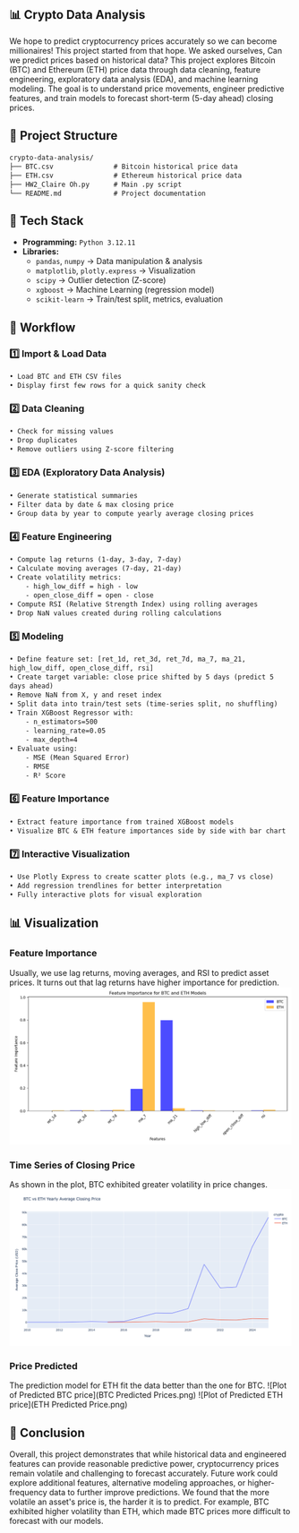 ## 📊 Crypto Data Analysis
We hope to predict cryptocurrency prices accurately so we can become millionaires! This project started from that hope. We asked ourselves, Can we predict prices based on historical data?
This project explores Bitcoin (BTC) and Ethereum (ETH) price data through data cleaning, feature engineering, exploratory data analysis (EDA), and machine learning modeling. The goal is to understand price movements, engineer predictive features, and train models to forecast short-term (5-day ahead) closing prices.


## 📂 Project Structure

```plaintext
crypto-data-analysis/
├── BTC.csv               # Bitcoin historical price data
├── ETH.csv               # Ethereum historical price data
├── HW2_Claire Oh.py      # Main .py script
└── README.md             # Project documentation
```

## 🧰 Tech Stack
- **Programming:** `Python 3.12.11`  
- **Libraries:**  
  - `pandas`, `numpy` → Data manipulation & analysis  
  - `matplotlib`, `plotly.express` → Visualization  
  - `scipy` → Outlier detection (Z-score)  
  - `xgboost` → Machine Learning (regression model)  
  - `scikit-learn` → Train/test split, metrics, evaluation
 
## 🔎 Workflow  
### 1️⃣ **Import & Load Data**  
```text
• Load BTC and ETH CSV files  
• Display first few rows for a quick sanity check
```
### 2️⃣ **Data Cleaning**
```text
• Check for missing values
• Drop duplicates
• Remove outliers using Z-score filtering
```
### 3️⃣ EDA (Exploratory Data Analysis)
```text
• Generate statistical summaries
• Filter data by date & max closing price
• Group data by year to compute yearly average closing prices
```
### 4️⃣ Feature Engineering
```text
• Compute lag returns (1-day, 3-day, 7-day)  
• Calculate moving averages (7-day, 21-day)  
• Create volatility metrics:
    - high_low_diff = high - low
    - open_close_diff = open - close
• Compute RSI (Relative Strength Index) using rolling averages  
• Drop NaN values created during rolling calculations  
```
### 5️⃣ Modeling
```text
• Define feature set: [ret_1d, ret_3d, ret_7d, ma_7, ma_21, high_low_diff, open_close_diff, rsi]  
• Create target variable: close price shifted by 5 days (predict 5 days ahead)  
• Remove NaN from X, y and reset index  
• Split data into train/test sets (time-series split, no shuffling)  
• Train XGBoost Regressor with:
    - n_estimators=500
    - learning_rate=0.05
    - max_depth=4
• Evaluate using:
    - MSE (Mean Squared Error)
    - RMSE
    - R² Score
```
### 6️⃣ Feature Importance
```text
• Extract feature importance from trained XGBoost models  
• Visualize BTC & ETH feature importances side by side with bar chart  
```
### 7️⃣ Interactive Visualization
```text
• Use Plotly Express to create scatter plots (e.g., ma_7 vs close)  
• Add regression trendlines for better interpretation  
• Fully interactive plots for visual exploration  
```

## 📊 Visualization 
### **Feature Importance**  
Usually, we use lag returns, moving averages, and RSI to predict asset prices. It turns out that lag returns have higher importance for prediction.
![Plot of Feature Importance](Feature_Importance.png)

### **Time Series of Closing Price**
As shown in the plot, BTC exhibited greater volatility in price changes.
![Plot of BTC_ETH](newplot.png)

### **Price Predicted**
The prediction model for ETH fit the data better than the one for BTC.
![Plot of Predicted BTC price](BTC Predicted Prices.png)
![Plot of Predicted ETH price](ETH Predicted Price.png)

## 📍 Conclusion 
Overall, this project demonstrates that while historical data and engineered features can provide reasonable predictive power, cryptocurrency prices remain volatile and challenging to forecast accurately. Future work could explore additional features, alternative modeling approaches, or higher-frequency data to further improve predictions.
We found that the more volatile an asset's price is, the harder it is to predict. For example, BTC exhibited higher volatility than ETH, which made BTC prices more difficult to forecast with our models.
